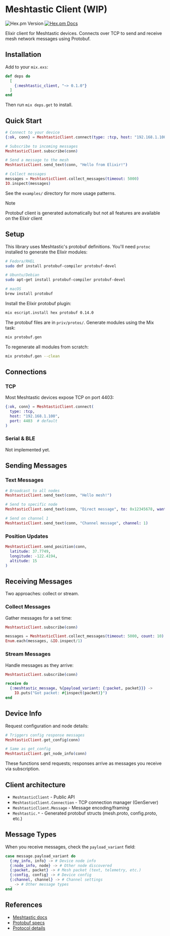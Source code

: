 # Meshtastic Client (WIP)

![Hex.pm Version](https://img.shields.io/hexpm/v/meshtastic_client)
[![Hex.pm Docs](https://img.shields.io/hexpm/v/meshtastic_client?label=hexdocs&link=https%3A%2F%2Fhexdocs.pm%2Fmeshtastic_client%2Fapi-reference.html)](https://hexdocs.pm/meshtastic_client/MeshtasticClient.html#functions)

Elixir client for Meshtastic devices. Connects over TCP to send and receive mesh network messages using Protobuf.

## Installation

Add to your `mix.exs`:

```elixir
def deps do
  [
    {:meshtastic_client, "~> 0.1.0"}
  ]
end
```

Then run `mix deps.get` to install.

## Quick Start

```elixir
# Connect to your device
{:ok, conn} = MeshtasticClient.connect(type: :tcp, host: "192.168.1.100")

# Subscribe to incoming messages
MeshtasticClient.subscribe(conn)

# Send a message to the mesh
MeshtasticClient.send_text(conn, "Hello from Elixir!")

# Collect messages
messages = MeshtasticClient.collect_messages(timeout: 5000)
IO.inspect(messages)
```

See the `examples/` directory for more usage patterns.

> [!NOTE]
> Protobuf client is generated automatically but not all features are available on the Elixir client

## Setup

This library uses Meshtastic's protobuf definitions. You'll need `protoc` installed to generate the Elixir modules:

```bash
# Fedora/RHEL
sudo dnf install protobuf-compiler protobuf-devel

# Ubuntu/Debian
sudo apt-get install protobuf-compiler protobuf-devel

# macOS
brew install protobuf
```

Install the Elixir protobuf plugin:
```bash
mix escript.install hex protobuf 0.14.0
```

The protobuf files are in `priv/protos/`. Generate modules using the Mix task:
```bash
mix protobuf.gen
```

To regenerate all modules from scratch:
```bash
mix protobuf.gen --clean
```

## Connections

### TCP

Most Meshtastic devices expose TCP on port 4403:

```elixir
{:ok, conn} = MeshtasticClient.connect(
  type: :tcp,
  host: "192.168.1.100",
  port: 4403  # default
)
```

### Serial & BLE

Not implemented yet.

## Sending Messages

### Text Messages

```elixir
# Broadcast to all nodes
MeshtasticClient.send_text(conn, "Hello mesh!")

# Send to specific node
MeshtasticClient.send_text(conn, "Direct message", to: 0x12345678, want_ack: true)

# Send on channel 1
MeshtasticClient.send_text(conn, "Channel message", channel: 1)
```

### Position Updates

```elixir
MeshtasticClient.send_position(conn,
  latitude: 37.7749,
  longitude: -122.4194,
  altitude: 15
)
```

## Receiving Messages

Two approaches: collect or stream.

### Collect Messages

Gather messages for a set time:

```elixir
MeshtasticClient.subscribe(conn)

messages = MeshtasticClient.collect_messages(timeout: 5000, count: 10)
Enum.each(messages, &IO.inspect/1)
```

### Stream Messages

Handle messages as they arrive:

```elixir
MeshtasticClient.subscribe(conn)

receive do
  {:meshtastic_message, %{payload_variant: {:packet, packet}}} ->
    IO.puts("Got packet: #{inspect(packet)}")
end
```

## Device Info

Request configuration and node details:

```elixir
# Triggers config response messages
MeshtasticClient.get_config(conn)

# Same as get_config
MeshtasticClient.get_node_info(conn)
```

These functions send requests; responses arrive as messages you receive via subscription.

## Client architecture

- `MeshtasticClient` - Public API
- `MeshtasticClient.Connection` - TCP connection manager (GenServer)
- `MeshtasticClient.Message` - Message encoding/framing
- `Meshtastic.*` - Generated protobuf structs (mesh.proto, config.proto, etc.)

## Message Types

When you receive messages, check the `payload_variant` field:

```elixir
case message.payload_variant do
  {:my_info, info} -> # Device node info
  {:node_info, node} -> # Other node discovered
  {:packet, packet} -> # Mesh packet (text, telemetry, etc.)
  {:config, config} -> # Device config
  {:channel, channel} -> # Channel settings
  _ -> # Other message types
end
```

## References

- [Meshtastic docs](https://meshtastic.org/docs/)
- [Protobuf specs](https://buf.build/meshtastic/protobufs)
- [Protocol details](https://github.com/meshtastic/protobufs)
